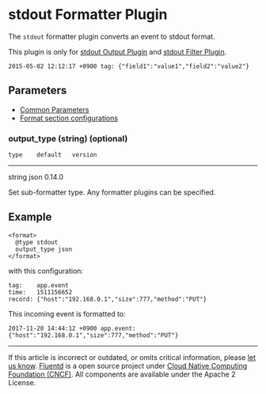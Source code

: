 # stdout Formatter Plugin

The `stdout` formatter plugin converts an event to stdout format.

This plugin is only for [stdout Output Plugin](/plugins/output/stdout.md) and [stdout Filter Plugin](/plugins/filter/stdout.md).

``` {.CodeRay}
2015-05-02 12:12:17 +0900 tag: {"field1":"value1","field2":"value2"}
```


## Parameters

-   [Common Parameters](/configuration/plugin-common-parameters.md)
-   [Format section configurations](/configuration/format-section.md)


### output\_type (string) (optional)

    type    default   version
  -------- --------- ---------
   string    json     0.14.0

Set sub-formatter type. Any formatter plugins can be specified.


## Example

``` {.CodeRay}
<format>
  @type stdout
  output_type json
</format>
```

with this configuration:

``` {.CodeRay}
tag:    app.event
time:   1511156652
record: {"host":"192.168.0.1","size":777,"method":"PUT"}
```

This incoming event is formatted to:

``` {.CodeRay}
2017-11-20 14:44:12 +0900 app.event: {"host":"192.168.0.1","size":777,"method":"PUT"}
```


------------------------------------------------------------------------

If this article is incorrect or outdated, or omits critical information, please [let us know](https://github.com/fluent/fluentd-docs/issues?state=open).
[Fluentd](http://www.fluentd.org/) is a open source project under [Cloud Native Computing Foundation (CNCF)](https://cncf.io/). All components are available under the Apache 2 License.
